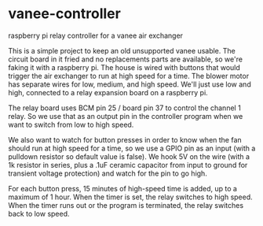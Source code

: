 # vanee-controller
raspberry pi relay controller for a vanee air exchanger

This is a simple project to keep an old unsupported vanee usable. The circuit board in it fried and no replacements parts are available, so we're faking it with a raspberry pi. The house is wired with buttons that would trigger the air exchanger to run at high speed for a time. The blower motor has separate wires for low, medium, and high speed. We'll just use low and high, connected to a relay expansion board on a raspberry pi. 

The relay board uses BCM pin 25 / board pin 37 to control the channel 1 relay. So we use that as an output pin in the controller program when we want to switch from low to high speed. 

We also want to watch for button presses in order to know when the fan should run at high speed for a time, so we use a GPIO pin as an input (with a pulldown resistor so default value is false). We hook 5V on the wire (with a 1k resistor in series, plus a .1uF ceramic capacitor from input to ground for transient voltage protection) and watch for the pin to go high. 

For each button press, 15 minutes of high-speed time is added, up to a maximum of 1 hour. When the timer is set, the relay switches to high speed. When the timer runs out or the program is terminated, the relay switches back to low speed.
